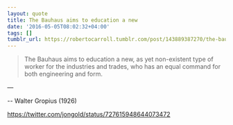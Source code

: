```yaml
---
layout: quote
title: The Bauhaus aims to education a new
date: '2016-05-05T08:02:32+04:00'
tags: []
tumblr_url: https://robertocarroll.tumblr.com/post/143889387270/the-bauhaus-aims-to-education-a-new-as-yet
---
```

<blockquote>The Bauhaus aims to education a new, as yet non-existent type of worker for the industries and trades, who has an equal command for both engineering and form.</blockquote>&#8212;

-- Walter Gropius (1926)

<a href="@jongold">https://twitter.com/jongold/status/727615948644073472</a>
